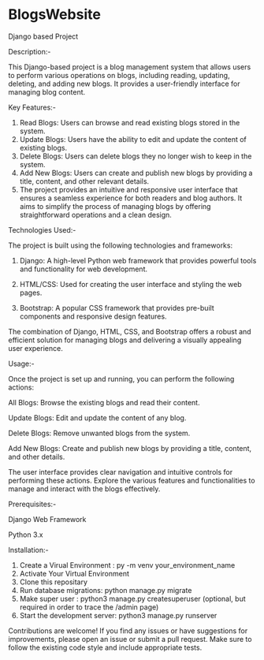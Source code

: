 # BlogsWebsite
Django based Project

Description:-

This Django-based project is a blog management system that allows users to perform various operations on blogs, including reading, updating, deleting, and adding new blogs. It provides a user-friendly interface for managing blog content.

Key Features:-

1. Read Blogs: Users can browse and read existing blogs stored in the system.
2. Update Blogs: Users have the ability to edit and update the content of existing blogs.
3. Delete Blogs: Users can delete blogs they no longer wish to keep in the system.
4. Add New Blogs: Users can create and publish new blogs by providing a title, content, and other relevant details.
5. The project provides an intuitive and responsive user interface that ensures a seamless experience for both readers and blog authors. It aims to simplify the process of managing blogs by offering straightforward operations and a clean design.

Technologies Used:-

The project is built using the following technologies and frameworks:

1. Django: A high-level Python web framework that provides powerful tools and functionality for web development.

2. HTML/CSS: Used for creating the user interface and styling the web pages.

3. Bootstrap: A popular CSS framework that provides pre-built components and responsive design features.

The combination of Django, HTML, CSS, and Bootstrap offers a robust and efficient solution for managing blogs and delivering a visually appealing user experience.

Usage:-

Once the project is set up and running, you can perform the following actions:

All Blogs: Browse the existing blogs and read their content.

Update Blogs: Edit and update the content of any blog.

Delete Blogs: Remove unwanted blogs from the system.

Add New Blogs: Create and publish new blogs by providing a title, content, and other details.

The user interface provides clear navigation and intuitive controls for performing these actions. Explore the various features and functionalities to manage and interact with the blogs effectively.

Prerequisites:-

Django Web Framework

Python 3.x

Installation:-

1. Create a Virual Environment : py -m venv your_environment_name
2. Activate Your Virtual Environment
3. Clone this repositary
4. Run database migrations: python manage.py migrate 
5. Make super user : python3 manage.py createsuperuser (optional, but required in order to trace the /admin page)
6. Start the development server: python3 manage.py runserver



Contributions are welcome! If you find any issues or have suggestions for improvements, please open an issue or submit a pull request. Make sure to follow the existing code style and include appropriate tests.
